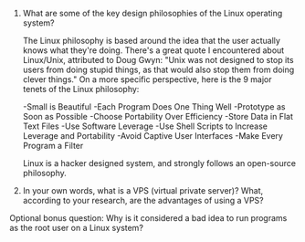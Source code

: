 1) What are some of the key design philosophies of the Linux operating system?

    The Linux philosophy is based around the idea that the user actually knows what they're doing. There's a great quote I encountered about Linux/Unix, attributed to Doug Gwyn:
      "Unix was not designed to stop its users from doing stupid things, as that would also stop them from doing clever things."
    On a more specific perspective, here is the 9 major tenets of the Linux philosophy:

      -Small is Beautiful
      -Each Program Does One Thing Well
      -Prototype as Soon as Possible
      -Choose Portability Over Efficiency
      -Store Data in Flat Text Files
      -Use Software Leverage
      -Use Shell Scripts to Increase Leverage and Portability
      -Avoid Captive User Interfaces
      -Make Every Program a Filter

      Linux is a hacker designed system, and strongly follows an open-source philosophy.

2) In your own words, what is a VPS (virtual private server)? What, according to your research, are the advantages of using a VPS?



Optional bonus question: Why is it considered a bad idea to run programs as the root user on a Linux system?